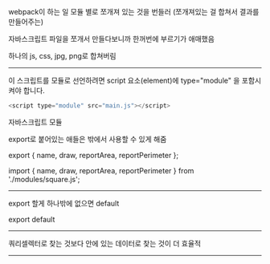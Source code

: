 webpack이 하는 일 
모듈 별로 쪼개져 있는 것을 번들러 (쪼개져있는 걸 합쳐서 결과를 만들어주는)

자바스크립트 파일을 쪼개서 만들다보니까 한꺼번에 부르기가 애매했음

하나의 js, css, jpg, png로 합쳐버림

---

이 스크립트를 모듈로 선언하려면 script 요소(element)에 type="module" 을 포함시켜야 합니다.

```js
<script type="module" src="main.js"></script>
```

자바스크립트 모듈

export로 붙어있는 애들은 밖에서 사용할 수 있게 해줌

export { name, draw, reportArea, reportPerimeter };

import { name, draw, reportArea, reportPerimeter } from './modules/square.js';

---

export 할게 하나밖에 없으면 default

export default

---

쿼리셀렉터로 찾는 것보다 안에 있는 데이터로 찾는 것이 더 효율적

---

